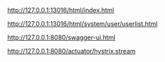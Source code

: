 


http://127.0.0.1:13016/html/index.html

http://127.0.0.1:13016/html/system/user/userlist.html

http://127.0.0.1:8080/swagger-ui.html

http://127.0.0.1:8080/actuator/hystrix.stream